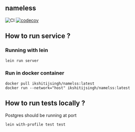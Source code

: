 ## nameless
![CI](https://github.com/singhkshitij/nameless/workflows/CI/badge.svg)
[![codecov](https://codecov.io/gh/singhkshitij/nameless/branch/master/graph/badge.svg?token=EFTBG8Y5UD)](https://codecov.io/gh/singhkshitij/nameless)

## How to run service ? 

### Running with lein 
```shell script
lein run server
```
### Run in docker container
```shell script
docker pull ikshitijsingh/namelss:latest
docker run --network="host" ikshitijsingh/namelss:latest
```

## How to run tests locally ?
Postgres should be running at port
```shell script
lein with-profile test test
```
